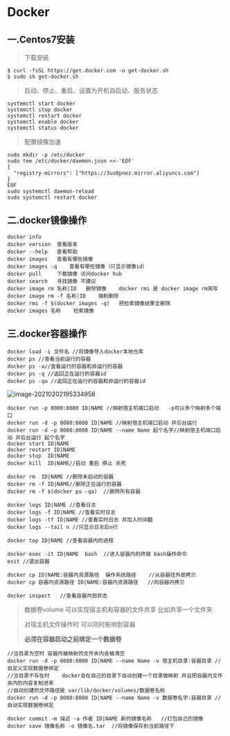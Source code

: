 # Docker

## 一.Centos7安装

> 下载安装

```shell
$ curl -fsSL https://get.docker.com -o get-docker.sh
$ sudo sh get-docker.sh
```

> 启动、停止、重启、设置为开机自启动、服务状态

```shell
systemctl start docker
systemctl stop docker
systemctl restart docker
systemctl enable docker
systemctl status docker
```

> 配置镜像加速

```shell
sudo mkdir -p /etc/docker
sudo tee /etc/docker/daemon.json <<-'EOF'
{
  "registry-mirrors": ["https://3uo8pnez.mirror.aliyuncs.com"]
}
EOF
sudo systemctl daemon-reload
sudo systemctl restart docker
```

## 二.docker镜像操作

```shell
docker info
docker version	查看版本
docker --help   查看帮助
docker images	查看有哪些镜像
docker images -q	查看有哪些镜像（只显示镜像id）
docker pull		下载镜像 访问docker hub
docker search	寻找镜像 不建议
docker image rm 名称|ID	删除镜像	docker rmi 是 docker image rm简写
docker image rm -f 名称|ID	强制删除
docker rmi -f $(docker images -q)	把检索镜像结果全删除
docker images 名称	检索镜像
```

## 三.docker容器操作

```shell
docker load -i 文件名 //将镜像导入docker本地仓库
docker ps //查看当前运行的容器
docker ps -a//查看运行的容器和非运行的容器
docker ps -q //返回正在运行的容器id
docker ps -qa //返回正在运行的容器和非运行的容器id
```

![image-20210202195334958](https://typora1-1304288279.cos.ap-beijing.myqcloud.com/image-20210202195334958.png)

```shell
docker run -p 8080:8080 ID|NAME //映射宿主机端口启动   -p可以多个映射多个端口
docker run -d -p 8080:8080 ID|NAME //映射宿主机端口启动 并后台运行
docker run -d -p 8080:8080 ID|NAME --name Name 起个名字//映射宿主机端口启动 并后台运行 起个名字
docker start ID|NAME
docker restart ID|NAME
docker stop  ID|NAME
docker kill  ID|NAME//启动 重启 停止 杀死
```

```shell
docker rm  ID|NAME //删除未启动的容器  
docker rm -f ID|NAME//删除正在运行的容器
docker rm -f $(docker ps -qa)  //删除所有容器
```

```shell
docker logs ID|NAME //查看日志
docker logs -f ID|NAME //查看实时日志
docker logs -tf ID|NAME //查看实时日志 并加入时间戳
docker logs --tail n //只显示日志后n行
```

```shell
docker top ID|NAME //查看容器内的进程
```

```shell
docker exec -it ID|NAME  bash  //进入容器内的终端 bash操作命令
exit //退出容器
```

```shell
docker cp ID|NAME:容器内资源路径  操作系统路径    //从容器往外部拷贝
docker cp 容器内资源路径 ID|NAME:容器内资源路径	//向容器内拷贝
```

```shell
docker inspect   //查看容器内部状态
```

> 数据卷volume	可以实现宿主机和容器的文件共享 比如共享一个文件夹
>
> 对宿主机文件操作时	可以同时影响到容器
>
> **必须在容器启动之前绑定一个数据卷**

```shell
//当目录为空时 容器内被映射的文件夹内会被清空
docker run -d -p 8080:8080 ID|NAME --name Name -v 宿主机目录:容器目录 //自定义实现数据卷绑定
//当目录不存在时    docker会在自己的目录下自动创建一个目录做映射 并且把容器内文件夹内的内容复制进来
//自动创建的文件路径是 var/lib/docker/volumes/数据卷名称
docker run -d -p 8080:8080 ID|NAME --name Name -v 数据卷名字:容器目录 //自动实现数据卷绑定 
```

```shell
docker commit -m 描述 -a 作者 ID|NAME 新的镜像名称   //打包自己的镜像
docker save 镜像名称 -o 镜像名.tar  //将镜像保存到当前路径下
```

